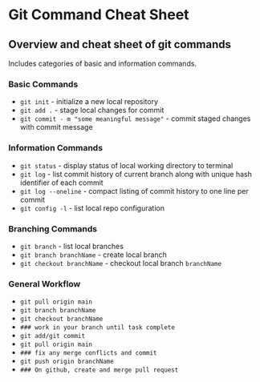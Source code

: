 # Git Command Cheat Sheet

## Overview and cheat sheet of git commands

Includes categories of basic and information commands.

### Basic Commands

* `git init` - initialize a new local repository
* `git add .` - stage local changes for commit
* `git commit - m "some meaningful message"` - commit staged changes with commit message

### Information Commands

* `git status` - display status of local working directory to terminal
* `git log` - list commit history of current branch along with unique hash identifier of each commit
* `git log --oneline` - compact listing of commit history to one line per commit
* `git config -l` - list local repo configuration

### Branching Commands

* `git branch` - list local branches
* `git branch branchName` - create local branch
* `git checkout branchName` - checkout local branch `branchName`

### General Workflow

* `git pull origin main`
* `git branch branchName`
* `git checkout branchName`
* `### work in your branch until task complete`
* `git add/git commit`
* `git pull origin main`
* `### fix any merge conflicts and commit`
* `git push origin branchName`
* `### On github, create and merge pull request`
